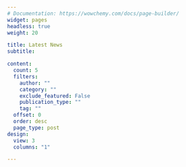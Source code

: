 ```yaml
---
# Documentation: https://wowchemy.com/docs/page-builder/
widget: pages
headless: true
weight: 20

title: Latest News
subtitle:

content:
  count: 5
  filters:
    author: ""
    category: ""
    exclude_featured: False
    publication_type: ""
    tag: ""
  offset: 0
  order: desc
  page_type: post
design:
  view: 3
  columns: "1"

---
```

